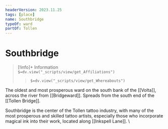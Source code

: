 ```yaml
---
headerVersion: 2023.11.25
tags: [place]
name: Southbridge
typeOf: ward
partOf: Tollen
---
```

# Southbridge
>[!info]+ Information  
> `$=dv.view("_scripts/view/get_Affiliations")`  
>> `$=dv.view("_scripts/view/get_Whereabouts")`

The oldest and most prosperous ward on the south bank of the [[Volta]], across the river from [[Bridgeward]]. Spreads from the south end of the [[Tollen Bridge]]. 

Southbridge is the center of the Tollen tattoo industry, with many of the most prosperous and skilled tattoo artists, especially those who incorporate magical ink into their work, located along [[Inkspell Lane]].
\